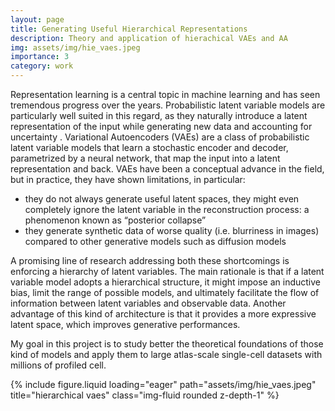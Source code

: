 ```yaml
---
layout: page
title: Generating Useful Hierarchical Representations 
description: Theory and application of hierachical VAEs and AA
img: assets/img/hie_vaes.jpeg
importance: 3
category: work
---
```


Representation learning is a central topic in machine learning and has seen tremendous progress over the years. Probabilistic latent variable models are particularly well suited in this regard, as they naturally introduce a latent representation of the input while generating new data and accounting for uncertainty . Variational Autoencoders (VAEs) are a class of probabilistic latent variable models that learn a stochastic encoder and decoder, parametrized by a neural network, that map the input into a latent representation and back. VAEs have been a conceptual advance in the field, but in practice, they have shown limitations, in particular:
* they do not always generate useful latent spaces, they might even completely ignore the latent variable in the reconstruction process: a phenomenon known as “posterior collapse”
* they generate synthetic data of worse quality (i.e. blurriness in images) compared to other generative models such as diffusion models 

A promising line of research addressing both these shortcomings is enforcing a hierarchy of latent variables. The main rationale is that if a latent variable model adopts a hierarchical structure, it might impose an inductive bias, limit the range of possible models, and ultimately facilitate the flow of information between latent variables and observable data. Another advantage of this kind of architecture is that it provides a more expressive latent space, which improves generative performances.

My goal in this project is to study better the theoretical foundations of those kind of models and apply them to large atlas-scale single-cell datasets with millions of profiled cell. 

<div class="row">
    <div class="col-sm mt-3 mt-md-0">
        {% include figure.liquid loading="eager" path="assets/img/hie_vaes.jpeg" title="hierarchical vaes" class="img-fluid rounded z-depth-1" %}
    </div>
</div>

